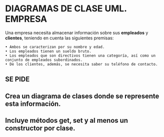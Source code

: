# DIAGRAMAS DE CLASE UML. EMPRESA 

Una empresa necesita almacenar información sobre sus **empleados** y **clientes**, teniendo en cuenta las siguientes premisas:

    • Ambos se caracterizan por su nombre y edad.
    • Los empleados tienen un sueldo bruto. 
    • Los empleados que son directivos tienen una categoría, así como un conjunto de empleados subordinados.
    • De los clientes, además, se necesita saber su teléfono de contacto.

## SE PIDE

## Crea un diagrama de clases donde se represente esta información.
## Incluye métodos get, set y al menos un constructor por clase.
